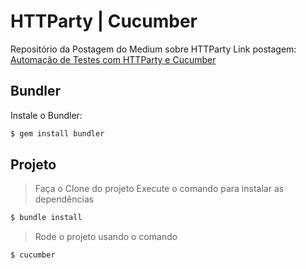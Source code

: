 # HTTParty | Cucumber

Repositório da Postagem do Medium sobre HTTParty
Link postagem: [Automação de Testes com HTTParty e Cucumber](https://medium.com/@rafaelberam/automa%C3%A7%C3%A3o-de-testes-api-com-httparty-e-cucumber-bdd-d955749affa8)

## Bundler
Instale o Bundler:

```ruby
$ gem install bundler
```

## Projeto

>Faça o Clone do projeto
>Execute o comando  para instalar as dependências
```ruby
$ bundle install
```
>Rode o projeto usando o comando

```ruby
$ cucumber
```

